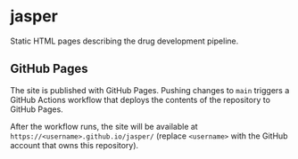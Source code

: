 # jasper

Static HTML pages describing the drug development pipeline.

## GitHub Pages

The site is published with GitHub Pages. Pushing changes to `main`
triggers a GitHub Actions workflow that deploys the contents of
the repository to GitHub Pages.

After the workflow runs, the site will be available at `https://<username>.github.io/jasper/` (replace `<username>` with the GitHub account that owns this repository).
